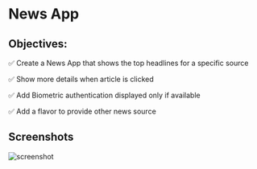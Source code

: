 # News App

## Objectives:
:white_check_mark: Create a News App that shows the top headlines for a specific source

:white_check_mark: Show more details when article is clicked

:white_check_mark: Add Biometric authentication displayed only if available

:white_check_mark: Add a flavor to provide other news source


## Screenshots

![screenshot](screenshot.png)
